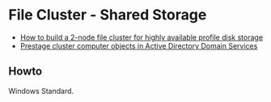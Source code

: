 # File Cluster - Shared Storage

* [How to build a 2-node file cluster for highly available profile disk storage](https://leeejeffries.com/how-to-build-a-2-node-file-cluster-with-for-highly-available-profile-storage)
* [Prestage cluster computer objects in Active Directory Domain Services](https://learn.microsoft.com/en-us/windows-server/failover-clustering/prestage-cluster-adds)

## Howto

Windows Standard.  
